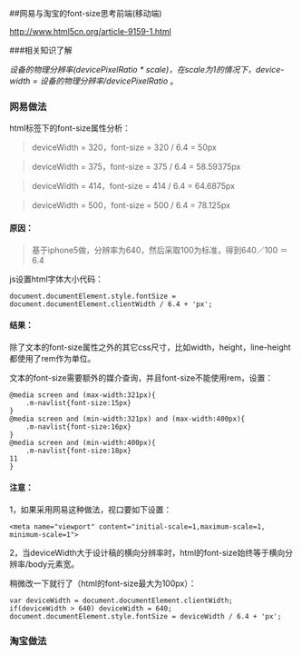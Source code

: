 ##网易与淘宝的font-size思考前端(移动端)

http://www.html5cn.org/article-9159-1.html

###相关知识了解

*设备的物理分辨率(devicePixelRatio * scale)，在scale为1的情况下，device-width = 设备的物理分辨率/devicePixelRatio* 。

### 网易做法

html标签下的font-size属性分析：

> deviceWidth = 320，font-size = 320 / 6.4 = 50px

> deviceWidth = 375，font-size = 375 / 6.4 = 58.59375px

> deviceWidth = 414，font-size = 414 / 6.4 = 64.6875px

> deviceWidth = 500，font-size = 500 / 6.4 = 78.125px

#### 原因：

> 基于iphone5做，分辨率为640，然后采取100为标准，得到640／100 ＝ 6.4

js设置html字体大小代码：

	document.documentElement.style.fontSize = document.documentElement.clientWidth / 6.4 + 'px';

#### 结果：

除了文本的font-size属性之外的其它css尺寸，比如width，height，line-height都使用了rem作为单位。

文本的font-size需要额外的媒介查询，并且font-size不能使用rem，设置：

	@media screen and (max-width:321px){
	    .m-navlist{font-size:15px}
	}
	@media screen and (min-width:321px) and (max-width:400px){
	    .m-navlist{font-size:16px}
	}
	@media screen and (min-width:400px){
	    .m-navlist{font-size:18px}
	11
	}

#### 注意：
1，如果采用网易这种做法，视口要如下设置：

	<meta name="viewport" content="initial-scale=1,maximum-scale=1, minimum-scale=1">

2，当deviceWidth大于设计稿的横向分辨率时，html的font-size始终等于横向分辨率/body元素宽。

稍微改一下就行了（html的font-size最大为100px）：

	var deviceWidth = document.documentElement.clientWidth;
	if(deviceWidth > 640) deviceWidth = 640;
	document.documentElement.style.fontSize = deviceWidth / 6.4 + 'px';

	
### 淘宝做法


